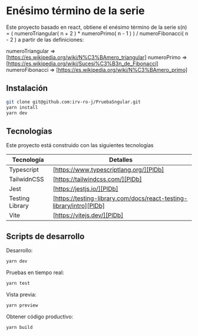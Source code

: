 # Enésimo término de la serie

Este proyecto basado en react, obtiene el enésimo término de la serie s(n) = ( numeroTriangular( n + 2 ) * numeroPrimo( n - 1 ) ) / numeroFibonacci( n - 2 )
a partir de las definiciones:

numeroTriangular => [https://es.wikipedia.org/wiki/N%C3%BAmero_triangular]
numeroPrimo => [https://es.wikipedia.org/wiki/Sucesi%C3%B3n_de_Fibonacci]
numeroFibonacci => [https://es.wikipedia.org/wiki/N%C3%BAmero_primo]

## Instalación

```sh
git clone git@github.com:irv-ro-j/PruebaSngular.git
yarn install
yarn dev
```

## Tecnologías

Este proyecto está construido con las siguientes tecnologías

| Tecnología | Detalles |
| ------ | ------ |
| Typescript | [https://www.typescriptlang.org/][PlDb] |
| TailwidnCSS | [https://tailwindcss.com/][PlDb] |
| Jest | [https://jestjs.io/][PlDb] |
| Testing Library | [https://testing-library.com/docs/react-testing-library/intro][PlDb] |
| Vite | [https://vitejs.dev/][PlDb] |

## Scripts de desarrollo

Desarrollo:

```sh
yarn dev
```

Pruebas en tiempo real:

```sh
yarn test
```

Vista previa:

```sh
yarn preview
```

Obtener código productivo:

```sh
yarn build
```

